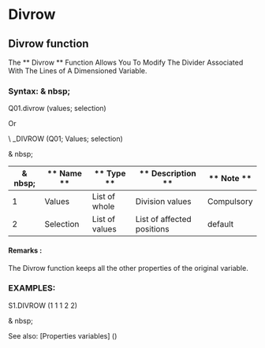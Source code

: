 # Divrow

## Divrow function

The ** Divrow ** Function Allows You To Modify The Divider Associated With The Lines of A Dimensioned Variable.

### Syntax: & nbsp;

Q01.divrow (values; selection)

Or

\ _DIVROW (Q01; Values; selection)

& nbsp;

|& nbsp;|** Name ** |** Type ** |** Description ** |** Note ** |
|--- |--- |--- |--- |--- |
|&#49;|Values ​​|List of whole |Division values ​​|Compulsory |
|&#50;|Selection |List of values ​​|List of affected positions |default |


#### Remarks :

The Divrow function keeps all the other properties of the original variable.

### EXAMPLES:

S1.DIVROW (1 1 1 2 2)

& nbsp;

See also: [Properties variables] (<modify Proproprietesdesvariable.md>)